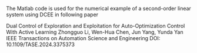The Matlab code is used for the numerical example of a second-order linear system using DCEE in following paper 

Dual Control of Exploration and Exploitation for Auto-Optimization Control With Active Learning
Zhongguo Li, Wen-Hua Chen, Jun Yang, Yunda Yan
IEEE Transactions on Automation Science and Engineering
DOI: 10.1109/TASE.2024.3375373


